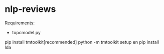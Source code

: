 # nlp-reviews

Requirements:

- topcmodel.py

pip install tmtoolkit[recommended]
python -m tmtoolkit setup en
pip install lda

